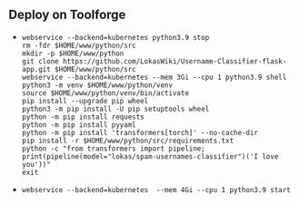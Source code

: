 Deploy on Toolforge
-------------------

-   ```
    webservice --backend=kubernetes python3.9 stop
    rm -fdr $HOME/www/python/src
    mkdir -p $HOME/www/python
    git clone https://github.com/LokasWiki/Username-Classifier-flask-app.git $HOME/www/python/src
    webservice --backend=kubernetes --mem 3Gi --cpu 1 python3.9 shell 
    python3 -m venv $HOME/www/python/venv
    source $HOME/www/python/venv/bin/activate
    pip install --upgrade pip wheel
    python3 -m pip install -U pip setuptools wheel
    python -m pip install requests
    python -m pip install pyyaml
    python -m pip install 'transformers[torch]' --no-cache-dir
    pip install -r $HOME/www/python/src/requirements.txt
    python -c "from transformers import pipeline; print(pipeline(model="lokas/spam-usernames-classifier")('I love you'))"
    exit
    ```
    
-   ```
    webservice --backend=kubernetes  --mem 4Gi --cpu 1 python3.9 start
    ```
    

